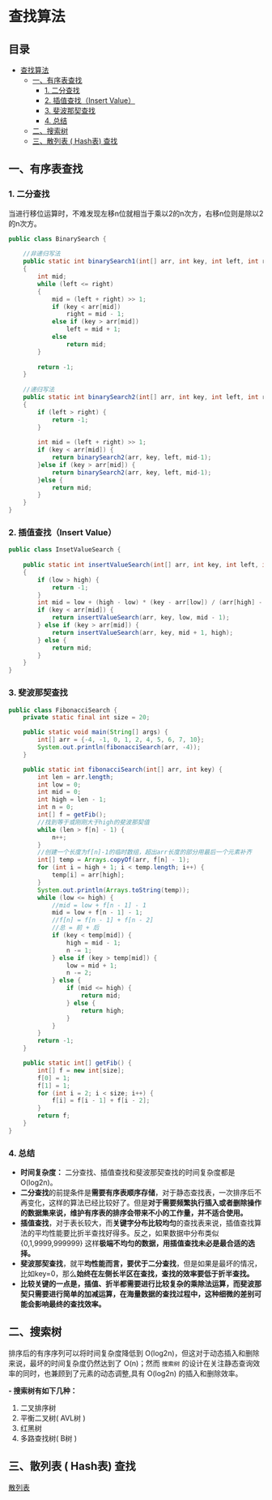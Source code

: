 # 查找算法

## 目录

- [查找算法](#----)
  * [一、有序表查找](#-------)
    + [1. 二分查找](#1-----)
    + [2. 插值查找（Insert Value）](#2------insert-value-)
    + [3. 斐波那契查找](#3-------)
    + [4. 总结](#4---)
  * [二、搜索树](#-----)
  * [三、散列表 ( Hash表) 查找](#--------hash-----)



## 一、有序表查找

### 1. 二分查找

当进行移位运算时，不难发现左移n位就相当于乘以2的n次方，右移n位则是除以2的n次方。

~~~java
public class BinarySearch {
    
    //非递归写法
    public static int binarySearch1(int[] arr, int key, int left, int right)
    {
        int mid;
        while (left <= right)
        {
            mid = (left + right) >> 1;
            if (key < arr[mid])
                right = mid - 1;
            else if (key > arr[mid])
                left = mid + 1;
            else
                return mid;
        }
        
        return -1;
    }
    
    //递归写法
    public static int binarySearch2(int[] arr, int key, int left, int right)
    {
        if (left > right) {
            return -1;
        }
        
        int mid = (left + right) >> 1;
        if (key < arr[mid]) {
            return binarySearch2(arr, key, left, mid-1);
        }else if (key > arr[mid]) {
            return binarySearch2(arr, key, left, mid-1);
        }else {
            return mid;
        }
    }
}
~~~



### 2. 插值查找（Insert Value）

~~~java
public class InsetValueSearch {
    
    public static int insertValueSearch(int[] arr, int key, int left, int right)
    {
        if (low > high) {
            return -1;
        }
        int mid = low + (high - low) * (key - arr[low]) / (arr[high] - arr[low]);
        if (key < arr[mid]) {
            return insertValueSearch(arr, key, low, mid - 1);
        } else if (key > arr[mid]) {
            return insertValueSearch(arr, key, mid + 1, high);
        } else {
            return mid;
        }
    }
}
~~~

### 3. 斐波那契查找

~~~java
public class FibonacciSearch {
    private static final int size = 20;

    public static void main(String[] args) {
        int[] arr = {-4, -1, 0, 1, 2, 4, 5, 6, 7, 10};
        System.out.println(fibonacciSearch(arr, -4));
    }

    public static int fibonacciSearch(int[] arr, int key) {
        int len = arr.length;
        int low = 0;
        int mid = 0;
        int high = len - 1;
        int n = 0;
        int[] f = getFib();
        //找到等于或刚刚大于high的斐波那契值
        while (len > f[n] - 1) {
            n++;
        }
        //创建一个长度为f[n]-1的临时数组，超出arr长度的部分用最后一个元素补齐
        int[] temp = Arrays.copyOf(arr, f[n] - 1);
        for (int i = high + 1; i < temp.length; i++) {
            temp[i] = arr[high];
        }
        System.out.println(Arrays.toString(temp));
        while (low <= high) {
            //mid = low + f[n - 1] - 1
            mid = low + f[n - 1] - 1;
            //f[n] = f[n - 1] + f[n - 2]
            //总 = 前 + 后
            if (key < temp[mid]) {
                high = mid - 1;
                n -= 1;
            } else if (key > temp[mid]) {
                low = mid + 1;
                n -= 2;
            } else {
                if (mid <= high) {
                    return mid;
                } else {
                    return high;
                }
            }
        }
        return -1;
    }

    public static int[] getFib() {
        int[] f = new int[size];
        f[0] = 1;
        f[1] = 1;
        for (int i = 2; i < size; i++) {
            f[i] = f[i - 1] + f[i - 2];
        }
        return f;
    }
}
~~~



### 4. 总结

* **时间复杂度：** 二分查找、插值查找和斐波那契查找的时间复杂度都是 O(log2n)。
* **二分查找**的前提条件是**需要有序表顺序存储**，对于静态查找表，一次排序后不再变化，这样的算法已经比较好了。但是**对于需要频繁执行插入或者删除操作的数据集来说，维护有序表的排序会带来不小的工作量，并不适合使用。**
* **插值查找**，对于表长较大，而**关键字分布比较均匀**的查找表来说，插值查找算法的平均性能要比折半查找好得多。反之，如果数据中分布类似 {0,1,9999,999999} 这样**极端不均匀的数据，用插值查找未必是最合适的选择。**
* **斐波那契查找**，就平**均性能而言，要优于二分查找**，但是如果是最坏的情况，比如key=0，那么**始终在左侧长半区在查找，查找的效率要低于折半查找。**
* **比较关键的一点是，插值、折半都需要进行比较复杂的乘除法运算，而斐波那契只需要进行简单的加减运算，在海量数据的查找过程中，这种细微的差别可能会影响最终的查找效率。**



## 二、搜索树

排序后的有序序列可以将时间复杂度降低到 O(log2n)，但这对于动态插入和删除来说，最坏的时间复杂度仍然达到了 O(n)；然而 `搜索树` 的设计在关注静态查询效率的同时，也兼顾到了元素的动态调整,具有 O(log2n) 的插入和删除效率。

**- 搜索树有如下几种：**

1. 二叉排序树
2. 平衡二叉树( AVL树 )
3. 红黑树
4. 多路查找树( B树 )



## 三、散列表 ( Hash表) 查找

[散列表](https://github.com/OnlyThePiano/Notes/blob/master/数据结构-字典.md)

